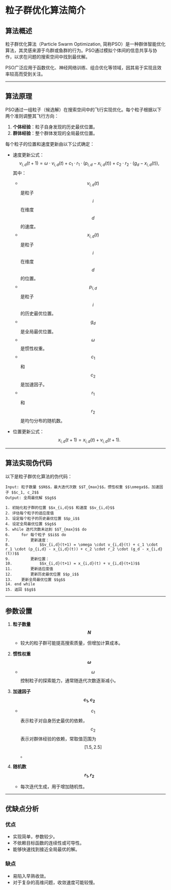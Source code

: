 # 粒子群优化算法简介

## 算法概述

粒子群优化算法（Particle Swarm Optimization, 简称PSO）是一种群体智能优化算法，其灵感来源于鸟群或鱼群的行为。PSO通过模拟个体间的信息共享与协作，以求在问题的搜索空间中找到最优解。

PSO广泛应用于函数优化、神经网络训练、组合优化等领域，因其易于实现且效率较高而受到关注。

---

## 算法原理

PSO通过一组粒子（候选解）在搜索空间中的飞行实现优化。每个粒子根据以下两个准则调整其飞行方向：

1. **个体经验**：粒子自身发现的历史最优位置。
2. **群体经验**：整个群体发现的全局最优位置。

每个粒子的位置和速度更新由以下公式确定：

- 速度更新公式：
  $$
  v_{i,d}(t+1) = \omega \cdot v_{i,d}(t) + c_1 \cdot r_1 \cdot \big(p_{i,d} - x_{i,d}(t)\big) + c_2 \cdot r_2 \cdot \big(g_d - x_{i,d}(t)\big),
  $$
  其中：
  - $$v_{i,d}(t)$$ 是粒子 $$i$$ 在维度 $$d$$ 的速度。
  - $$x_{i,d}(t)$$ 是粒子 $$i$$ 在维度 $$d$$ 的位置。
  - $$p_{i,d}$$ 是粒子 $$i$$ 的历史最优位置。
  - $$g_d$$ 是全局最优位置。
  - $$\omega$$ 是惯性权重。
  - $$c_1$$ 和 $$c_2$$ 是加速因子。
  - $$r_1$$ 和 $$r_2$$ 是均匀分布的随机数。

- 位置更新公式：
  $$
  x_{i,d}(t+1) = x_{i,d}(t) + v_{i,d}(t+1).
  $$

---

## 算法实现伪代码

以下是粒子群优化算法的伪代码：

```pseudo
Input: 粒子数量 $$N$$，最大迭代次数 $$T_{max}$$，惯性权重 $$\omega$$，加速因子 $$c_1, c_2$$
Output: 全局最优解 $$g$$

1. 初始化粒子群的位置 $$x_{i,d}$$ 和速度 $$v_{i,d}$$
2. 评估每个粒子的适应度值
3. 设定每个粒子的历史最优位置 $$p_i$$
4. 设定全局最优位置 $$g$$
5. while 迭代次数未达到 $$T_{max}$$ do
6.     for 每个粒子 $$i$$ do
7.         更新速度：
8.             $$v_{i,d}(t+1) = \omega \cdot v_{i,d}(t) + c_1 \cdot r_1 \cdot (p_{i,d} - x_{i,d}(t)) + c_2 \cdot r_2 \cdot (g_d - x_{i,d}(t))$$
9.         更新位置：
10.            $$x_{i,d}(t+1) = x_{i,d}(t) + v_{i,d}(t+1)$$
11.        更新适应度值
12.        更新历史最优位置 $$p_i$$
13.    更新全局最优位置 $$g$$
14. end while
15. 返回 $$g$$
```

---

## 参数设置

1. **粒子数量 $$N$$**
   - 较大的粒子群可能提高搜索质量，但增加计算成本。

2. **惯性权重 $$\omega$$**
   - $$\omega$$ 控制粒子的探索能力，通常随迭代次数逐渐减小。

3. **加速因子 $$c_1, c_2$$**
   - $$c_1$$ 表示粒子对自身历史最优的依赖，$$c_2$$ 表示对群体经验的依赖，常取值范围为 $$[1.5, 2.5]$$。

4. **随机数 $$r_1, r_2$$**
   - 每次迭代生成，用于增加随机性。

---

## 优缺点分析

### 优点
- 实现简单，参数较少。
- 不依赖目标函数的连续性或可导性。
- 能够快速找到接近全局最优的解。

### 缺点
- 易陷入早熟收敛。
- 对于复杂的高维问题，收敛速度可能较慢。
